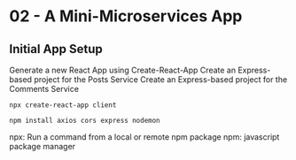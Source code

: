 # 02 - A Mini-Microservices App



## Initial App Setup

Generate a new React App using Create-React-App
Create an Express-based project for the Posts Service
Create an Express-based project for the Comments Service


`npx create-react-app client`

`npm install axios cors express nodemon`

npx: Run a command from a local or remote npm package
npm: javascript package manager






